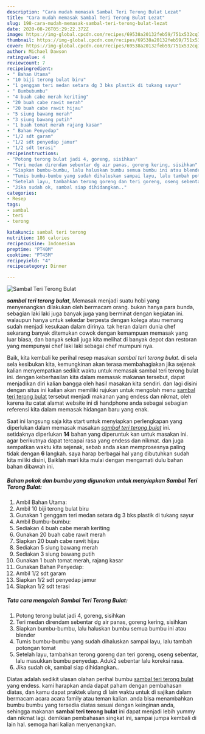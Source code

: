 ```yaml
---
description: "Cara mudah memasak Sambal Teri Terong Bulat Lezat"
title: "Cara mudah memasak Sambal Teri Terong Bulat Lezat"
slug: 198-cara-mudah-memasak-sambal-teri-terong-bulat-lezat
date: 2020-08-26T05:29:22.372Z
image: https://img-global.cpcdn.com/recipes/69538a20132feb59/751x532cq70/sambal-teri-terong-bulat-foto-resep-utama.jpg
thumbnail: https://img-global.cpcdn.com/recipes/69538a20132feb59/751x532cq70/sambal-teri-terong-bulat-foto-resep-utama.jpg
cover: https://img-global.cpcdn.com/recipes/69538a20132feb59/751x532cq70/sambal-teri-terong-bulat-foto-resep-utama.jpg
author: Michael Dawson
ratingvalue: 4
reviewcount: 7
recipeingredient:
- " Bahan Utama"
- "10 biji terong bulat biru"
- "1 genggam teri medan setara dg 3 bks plastik di tukang sayur"
- " Bumbubumbu"
- "4 buah cabe merah keriting"
- "20 buah cabe rawit merah"
- "20 buah cabe rawit hijau"
- "5 siung bawang merah"
- "3 siung bawang putih"
- "1 buah tomat merah rajang kasar"
- " Bahan Penyedap"
- "1/2 sdt garam"
- "1/2 sdt penyedap jamur"
- "1/2 sdt terasi"
recipeinstructions:
- "Potong terong bulat jadi 4, goreng, sisihkan"
- "Teri medan direndam sebentar dg air panas, goreng kering, sisihkan"
- "Siapkan bumbu-bumbu, lalu haluskan bumbu semua bumbu ini atau blender"
- "Tumis bumbu-bumbu yang sudah dihaluskan sampai layu, lalu tambah potongan tomat"
- "Setelah layu, tambahkan terong goreng dan teri goreng, oseng sebentar, lalu masukkan bumbu penyedap. Aduk2 sebentar lalu koreksi rasa."
- "Jika sudah ok, sambal siap dihidangkan.."
categories:
- Resep
tags:
- sambal
- teri
- terong

katakunci: sambal teri terong 
nutrition: 186 calories
recipecuisine: Indonesian
preptime: "PT40M"
cooktime: "PT45M"
recipeyield: "4"
recipecategory: Dinner

---
```



![Sambal Teri Terong Bulat](https://img-global.cpcdn.com/recipes/69538a20132feb59/751x532cq70/sambal-teri-terong-bulat-foto-resep-utama.jpg)

<b><i>sambal teri terong bulat</i></b>, Memasak menjadi suatu hobi yang menyenangkan dilakukan oleh bermacam orang. bukan hanya para bunda, sebagian laki laki juga banyak juga yang berminat dengan kegiatan ini. walaupun hanya untuk sekedar berpesta dengan kolega atau memang sudah menjadi kesukaan dalam dirinya. tak heran dalam dunia chef sekarang banyak ditemukan cowok dengan kemampuan memasak yang luar biasa, dan banyak sekali juga kita melihat di banyak depot dan restoran yang mempunyai chef laki laki sebagai chef mumpuni nya.



Baik, kita kembali ke perihal resep masakan <i>sambal teri terong bulat</i>. di sela sela kesibukan kita, kemungkinan akan terasa membahagiakan jika sejenak kalian menyempatkan sedikit waktu untuk memasak sambal teri terong bulat ini. dengan keberhasilan kita dalam memasak makanan tersebut, dapat menjadikan diri kalian bangga oleh hasil masakan kita sendiri. dan lagi disini dengan situs ini kalian akan memiliki rujukan untuk mengolah menu <u>sambal teri terong bulat</u> tersebut menjadi makanan yang endess dan nikmat, oleh karena itu catat alamat website ini di handphone anda sebagai sebagian referensi kita dalam memasak hidangan baru yang enak.


Saat ini langsung saja kita start untuk menyiapkan perlengkapan yang diperlukan dalam memasak masakan <u><i>sambal teri terong bulat</i></u> ini. setidaknya diperlukan <b>14</b> bahan yang diperuntuk kan untuk masakan ini. agar berikutnya dapat tercapai rasa yang endess dan nikmat. dan juga sempatkan waktu kita sejenak, sebab anda akan memprosesnya paling tidak dengan <b>6</b> langkah. saya harap berbagai hal yang dibutuhkan sudah kita miliki disini, Baiklah mari kita mulai dengan mengamati dulu bahan bahan dibawah ini.

<!--inarticleads1-->

##### Bahan pokok dan bumbu yang digunakan untuk menyiapkan Sambal Teri Terong Bulat:

1. Ambil  Bahan Utama:
1. Ambil 10 biji terong bulat biru
1. Gunakan 1 genggam teri medan setara dg 3 bks plastik di tukang sayur
1. Ambil  Bumbu-bumbu:
1. Sediakan 4 buah cabe merah keriting
1. Gunakan 20 buah cabe rawit merah
1. Siapkan 20 buah cabe rawit hijau
1. Sediakan 5 siung bawang merah
1. Sediakan 3 siung bawang putih
1. Gunakan 1 buah tomat merah, rajang kasar
1. Gunakan  Bahan Penyedap:
1. Ambil 1/2 sdt garam
1. Siapkan 1/2 sdt penyedap jamur
1. Siapkan 1/2 sdt terasi




<!--inarticleads2-->

##### Tata cara mengolah Sambal Teri Terong Bulat:

1. Potong terong bulat jadi 4, goreng, sisihkan
1. Teri medan direndam sebentar dg air panas, goreng kering, sisihkan
1. Siapkan bumbu-bumbu, lalu haluskan bumbu semua bumbu ini atau blender
1. Tumis bumbu-bumbu yang sudah dihaluskan sampai layu, lalu tambah potongan tomat
1. Setelah layu, tambahkan terong goreng dan teri goreng, oseng sebentar, lalu masukkan bumbu penyedap. Aduk2 sebentar lalu koreksi rasa.
1. Jika sudah ok, sambal siap dihidangkan..




Diatas adalah sedikit ulasan olahan perihal bumbu <u>sambal teri terong bulat</u> yang endess. kami harapkan anda dapat paham dengan pembahasan diatas, dan kamu dapat praktek ulang di lain waktu untuk di sajikan dalam bermacam acara acara family atau teman kalian. anda bisa menambahkan bumbu bumbu yang tersedia diatas sesuai dengan keinginan anda, sehingga makanan <b>sambal teri terong bulat</b> ini dapat menjadi lebih yummy dan nikmat lagi. demikian pembahasan singkat ini, sampai jumpa kembali di lain hal. semoga hari kalian menyenangkan.
